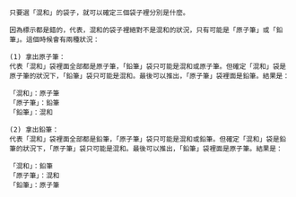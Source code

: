     只要選「混和」的袋子，就可以確定三個袋子裡分別是什麼。

    因為標示都是錯的，代表，混和的袋子裡絕對不是混和的狀況，只有可能是「原子筆」或「鉛筆」。這個時候會有兩種狀況：

    (1) 拿出原子筆：
    代表「混和」袋裡面全部都是原子筆，「鉛筆」袋只可能是混和或原子筆。但確定「混和」袋是原子筆的狀況下，「鉛筆」袋只可能是混和。最後可以推出，「原子筆」袋裡面是鉛筆。結果是：

    「混和」：原子筆
    「原子筆」：鉛筆
    「鉛筆」：混和

    (2) 拿出鉛筆：
    代表「混和」袋裡面全部都是鉛筆，「原子筆」袋只可能是混和或鉛筆。但確定「混和」袋是鉛筆的狀況下，「原子筆」袋只可能是混和。最後可以推出，「鉛筆」袋裡面是原子筆。結果是：

    「混和」：鉛筆
    「原子筆」：混和
    「鉛筆」：原子筆
